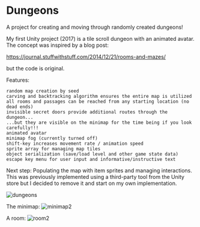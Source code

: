 # Dungeons

A project for creating and moving through randomly created dungeons!

My first Unity project (2017) is a tile scroll dungeon with an animated avatar. The concept was inspired by a blog post:

https://journal.stuffwithstuff.com/2014/12/21/rooms-and-mazes/

but the code is original.

Features:

    random map creation by seed
    carving and backtracking algorithm ensures the entire map is utilized
    all rooms and passages can be reached from any starting location (no dead ends)
    invisible secret doors provide additional routes through the dungeon...
    ...but they are visible on the minimap for the time being if you look carefully!!!
    animated avatar
    minimap fog (currently turned off)
    shift-key increases movement rate / animation speed
    sprite array for managing map tiles
    object serialization (save/load level and other game state data)
    escape key menu for user input and informative/instructive text

Next step: Populating the map with item sprites and managing interactions.  This was previously implemented using a third-party tool from the Unity store but I decided to remove it and start on my own implementation.

![dungeons](https://user-images.githubusercontent.com/74695555/108611189-59e06200-7399-11eb-9f95-7fcdd9c643f2.png)

The minimap:
![minimap2](https://user-images.githubusercontent.com/74695555/108611319-cf006700-739a-11eb-84e6-48bbfc6add93.png)

A room:
![room2](https://user-images.githubusercontent.com/74695555/108611320-d0319400-739a-11eb-84b8-6de772973853.png)
